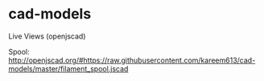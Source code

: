 # cad-models

Live Views (openjscad)

Spool: http://openjscad.org/#https://raw.githubusercontent.com/kareem613/cad-models/master/filament_spool.jscad
